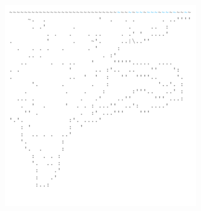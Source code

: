 <img align="left" style="float: left;" src="progress.png" width="530px">
<pre>
<a href='day/1'>Day 1: Sonar Sweep</a>
&nbsp;
&nbsp;
&nbsp;
&nbsp;
&nbsp;
&nbsp;
&nbsp;
&nbsp;
&nbsp;
&nbsp;
&nbsp;
&nbsp;
&nbsp;
&nbsp;
&nbsp;
&nbsp;
&nbsp;
&nbsp;
&nbsp;
&nbsp;
&nbsp;
&nbsp;
&nbsp;
&nbsp;
</pre>
